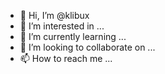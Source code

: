 - 👋 Hi, I’m @klibux
- 👀 I’m interested in ...
- 🌱 I’m currently learning ...
- 💞️ I’m looking to collaborate on ...
- 📫 How to reach me ...

<!---
klibux/klibux is a ✨ special ✨ repository because its `README.md` (this file) appears on your GitHub profile.
You can click the Preview link to take a look at your changes.
--->
